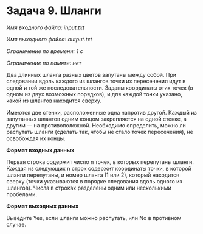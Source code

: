 # Задача 9. Шланги

*Имя входного файла: input.txt*

*Имя выходного файла: output.txt*

*Ограничение по времени: 1 с*

*Ограничение по памяти: нет*

Два длинных шланга разных цветов запутаны между собой. При следовании вдоль каждого из шлангов точки их пересечения идут в одной и той же последовательности. Заданы координаты этих точек (в одном из двух возможных порядков), и для каждой точки указано, какой из шлангов находится сверху.

Имеются две стенки, расположенные одна напротив другой. Каждый из запутанных шлангов одним концом закрепляется на одной стенке, а другим — на противоположной. Необходимо определить, можно ли распутать шланги (сделать так, чтобы не стало точек пересечения), не освобождая их концы.


**Формат входных данных**

Первая строка содержит число n точек, в которых перепутаны шланги. Каждая из следующих n строк содержит координаты точки, в которой шланги перепутаны, и номер шланга (1 или 2), который находится сверху (точки указываются в порядке следования вдоль одного из шлангов). Числа в строках разделены одним или несколькими пробелами.

**Формат выходных данных**

Выведите Yes, если шланги можно распутать, или No в противном случае.
